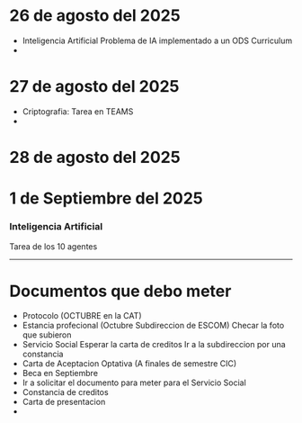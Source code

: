 # 26 de agosto del 2025

* Inteligencia Artificial
  Problema de IA implementado a un ODS
  Curriculum
* 



# 27 de agosto del 2025

* Criptografia:
  Tarea en TEAMS
* 


# 28 de agosto del 2025



# 1 de Septiembre del 2025

### Inteligencia Artificial
Tarea de los 10 agentes

---

# Documentos que debo meter

*  Protocolo (OCTUBRE en la CAT)
* Estancia profecional (Octubre Subdireccion de ESCOM)
  Checar la foto que subieron
* Servicio Social
  Esperar la carta de creditos
  Ir a la subdireccion por una constancia 
* Carta de Aceptacion Optativa (A finales de semestre CIC)
* Beca en Septiembre
* Ir a solicitar el documento para meter para el Servicio Social
* Constancia de creditos 
* Carta de presentacion
* 

